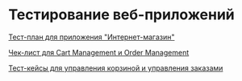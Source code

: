 # Тестирование веб-приложений 

[Тест-план для приложения "Интернет-магазин"](https://docs.google.com/spreadsheets/d/19aLxMGZA_NEZwdRe_hgmAqKZA3uzDaHDswbpyW5MpNU/edit?usp=sharing)

[Чек-лист для Cart Management и Order Management](https://docs.google.com/spreadsheets/d/1-LANBJKZmhZLwQeyHYCCnDDLaYcBEp4lPZBUumPCY5o/edit?gid=1567516428#gid=1567516428)

[Тест-кейсы для управления корзиной и управления заказами](https://github.com/konevaas/web/blob/main/%D0%A2%D0%B5%D1%81%D1%82-%D0%BA%D0%B5%D0%B9%D1%81%D1%8B%20%D0%B4%D0%BB%D1%8F%20%D1%83%D0%BF%D1%80%D0%B0%D0%B2%D0%BB%D0%B5%D0%BD%D0%B8%D1%8F%20%D0%BA%D0%BE%D1%80%D0%B7%D0%B8%D0%BD%D1%8B%20%D0%B8%20%D1%83%D0%BF%D1%80%D0%B0%D0%B2%D0%BB%D0%B5%D0%BD%D0%B8%D1%8F%20%D0%B7%D0%B0%D0%BA%D0%B0%D0%B7%D0%B0%D0%BC%D0%B8.pdf)
